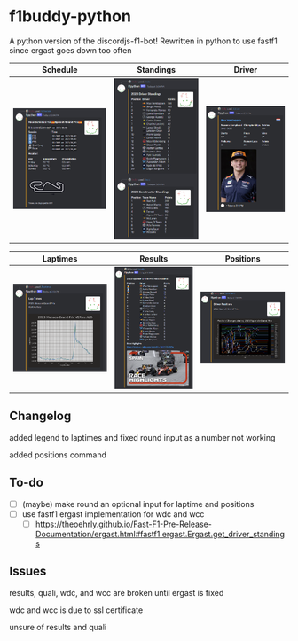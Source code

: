 # f1buddy-python

A python version of the discordjs-f1-bot! 
Rewritten in python to use fastf1 since ergast goes down too often

Schedule             |  Standings|  Driver|  
:-------------------------:|:-------------------------:|:-------------------------:
![](/images/schedule.png)  |  ![](/images/wdcwcc.png)|  ![](/images/driver.png)|  

Laptimes|  Results|  Positions
:-------------------------:|:-------------------------:|:-------------------------:
![](/images/laptimes.png)|  ![](/images/results.png)|  ![](/images/positions.png)

## Changelog

added legend to laptimes and fixed round input as a number not working

added positions command


## To-do
- [ ] (maybe) make round an optional input for laptime and positions
- [ ] use fastf1 ergast implementation for wdc and wcc
    - [ ] https://theoehrly.github.io/Fast-F1-Pre-Release-Documentation/ergast.html#fastf1.ergast.Ergast.get_driver_standings

## Issues

results, quali, wdc, and wcc are broken until ergast is fixed

wdc and wcc is due to ssl certificate

unsure of results and quali

